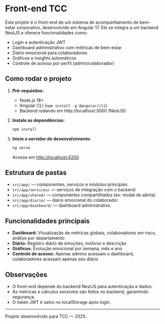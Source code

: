 # Front-end TCC

Este projeto é o front-end de um sistema de acompanhamento de bem-estar corporativo, desenvolvido em Angular 17. Ele se integra a um backend NestJS e oferece funcionalidades como:

- Login e autenticação JWT
- Dashboard administrativo com métricas de bem-estar
- Diário emocional para colaboradores
- Gráficos e insights automáticos
- Controle de acesso por perfil (admin/colaborador)

## Como rodar o projeto

1. **Pré-requisitos:**
   - Node.js 18+
   - Angular CLI (`npm install -g @angular/cli`)
   - Backend rodando em http://localhost:3000 (NestJS)

2. **Instale as dependências:**
   ```bash
   npm install
   ```

3. **Inicie o servidor de desenvolvimento:**
   ```bash
   ng serve
   ```
   Acesse em [http://localhost:4200](http://localhost:4200)

## Estrutura de pastas
- `src/app/` — componentes, serviços e módulos principais
- `src/app/services/` — serviços de integração com o backend
- `src/app/shared/` — componentes compartilhados (ex: modal de alerta)
- `src/app/diario/` — diário emocional do colaborador
- `src/app/dashboard/` — dashboard administrativo

## Funcionalidades principais
- **Dashboard:** Visualização de métricas globais, colaboradores em risco, análise por departamento
- **Diário:** Registro diário de emoções, motivos e descrição
- **Gráficos:** Evolução emocional por semana, mês e ano
- **Controle de acesso:** Apenas admins acessam o dashboard, colaboradores acessam apenas seu diário

## Observações
- O front-end depende do backend NestJS para autenticação e dados.
- As métricas e cálculos sensíveis são feitos no backend, garantindo segurança.
- O token JWT é salvo no localStorage após login.
---

Projeto desenvolvido para TCC — 2025.
